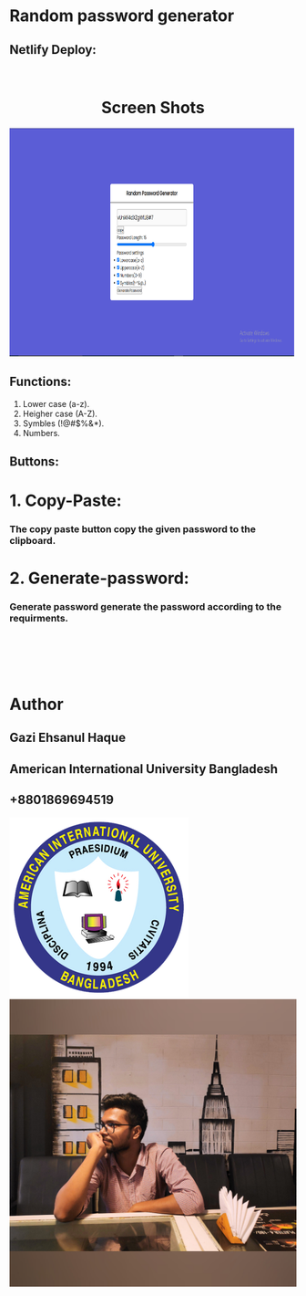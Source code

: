 # Random password generator

## Netlify Deploy:

```


```

<h1 style="text-align:center">Screen Shots</h1>
<img src="./Capture.PNG" alt="fishy" width="500" height="400">

## Functions:

1. Lower case (a-z).
2. Heigher case (A-Z).
3. Symbles (!@#$%&\*).
4. Numbers.

## Buttons:

# 1. Copy-Paste:

### The copy paste button copy the given password to the clipboard.

# 2. Generate-password:

### Generate password generate the password according to the requirments.

<br><br><br><br>

# Author

## Gazi Ehsanul Haque

## American International University Bangladesh

## +8801869694519

<div>
<span><img src="./AIUB_whole_logo.png"><span>
<span><img src="./my.jpg"><span>
</div>
